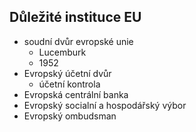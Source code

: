 ## Důležité instituce EU
- soudní dvůr evropské unie
  - Lucemburk
  - 1952
- Evropský účetní dvůr
  - účetní kontrola
- Evropská centrální banka
- Evropský socialní a hospodářský výbor
- Evropský ombudsman
